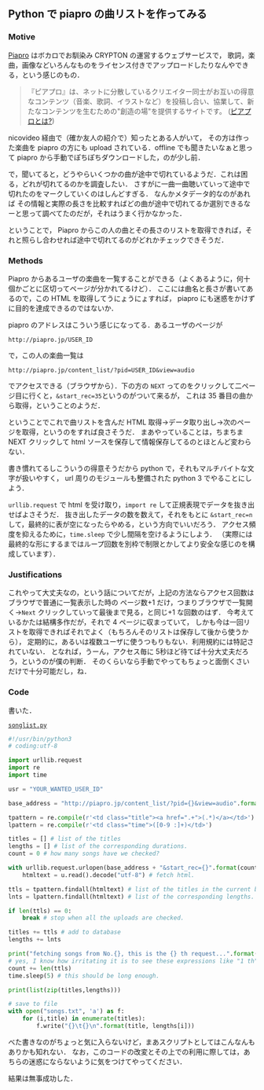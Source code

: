 Python で piapro の曲リストを作ってみる
---------------------------------------

### Motive
[Piapro](http://piapro.jp/) はボカロでお馴染み CRYPTON の運営するウェブサービスで，
歌詞，楽曲，画像などいろんなものをライセンス付きでアップロードしたりなんやできる，という感じのもの．

>『ピアプロ』は、ネットに分散しているクリエイター同士がお互いの得意なコンテンツ（音楽、歌詞、イラストなど）を投稿し合い、協業して、新たなコンテンツを生むための"創造の場"を提供するサイトです。 ([ピアプロとは?](http://piapro.jp/intro/))

nicovideo 経由で（確か友人の紹介で）知ったとある人がいて，
その方は作った楽曲を piapro の方にも upload されている．offline でも聞きたいなぁと思って piapro から手動でぽちぽちダウンロードした，のが少し前．

で，聞いてると，どうやらいくつかの曲が途中で切れているようだ．これは困る，どれが切れてるのかを調査したい．
さすがに一曲一曲聴いていって途中で切れたのをマークしていくのはしんどすぎる．
なんかメタデータ的なのがあれば その情報と実際の長さを比較すればどの曲が途中で切れてるか選別できるなーと思って調べてたのだが，それはうまく行かなかった．

ということで， Piapro からこの人の曲とその長さのリストを取得できれば，それと照らし合わせれば途中で切れてるのがどれかチェックできそうだ．


### Methods
Piapro からあるユーザの楽曲を一覧することができる（よくあるように，何十個かごとに区切ってページが分かれてるけど）．
ここには曲名と長さが書いてあるので，この HTML を取得してうにょうにょすれば， piapro にも迷惑をかけずに目的を達成できるのではないか．

piapro のアドレスはこういう感じになってる．あるユーザのページが

```
http://piapro.jp/USER_ID
```

で，この人の楽曲一覧は

```
http://piapro.jp/content_list/?pid=USER_ID&view=audio
```

でアクセスできる（ブラウザから）．下の方の `NEXT` ってのをクリックして二ページ目に行くと，`&start_rec=35`というのがついて来るが，
これは 35 番目の曲から取得，ということのようだ．

ということでこれで曲リストを含んだ HTML 取得→データ取り出し→次のページを取得，というのをすれば良さそうだ．
まあやっていることは，ちまちま NEXT クリックして html ソースを保存して情報保存してるのとほとんど変わらない．

書き慣れてるしこういうの得意そうだから python で，それもマルチバイトな文字が扱いやすく， url 周りのモジュールも整備された python 3 でやることにしよう．

`urllib.request` で html を受け取り，`import re` して正規表現でデータを抜き出せばよさそうだ．
抜き出したデータの数を数えて，それをもとに `&start_rec=n` して，最終的に表が空になったらやめる，という方向でいいだろう．
アクセス頻度を抑えるために，`time.sleep` で少し間隔を空けるようにしよう．
（実際には最終的な形にするまではループ回数を別枠で制限とかしてより安全な感じのを構成しています）．

### Justifications
これやって大丈夫なの，という話についてだが，上記の方法ならアクセス回数はブラウザで普通に一覧表示した時の
ページ数+1 だけ，つまりブラウザで一覧開く→`Next` クリックしていって最後まで見る，と同じ+1 な回数のはず．
今考えているかたは結構多作だが，それで 4 ページに収まっていて，
しかも今は一回リストを取得できればそれでよく（もちろんそのリストは保存して後から使うから），
定期的に，あるいは複数ユーザに使うつもりもない．利用規約には特記されていない．
となれば，うーん，アクセス毎に 5秒ほど待てば十分大丈夫だろう，というのが僕の判断．
そのくらいなら手動でやってもちょっと面倒くさいだけで十分可能だし，ね．

### Code

書いた．

[`songlist.py`](../../Scripts/20Nov2013.piapro-songlist.py)

```python
#!/usr/bin/python3
# coding:utf-8

import urllib.request
import re
import time

usr = "YOUR_WANTED_USER_ID"

base_address = "http://piapro.jp/content_list/?pid={}&view=audio".format(usr)

tpattern = re.compile(r'<td class="title"><a href=".+">(.*)</a></td>')
lpattern = re.compile(r'<td class="time">([0-9 :]+)</td>')

titles = [] # list of the titles
lengths = [] # list of the corresponding durations.
count = 0 # how many songs have we checked?

with urllib.request.urlopen(base_address + "&start_rec={}".format(count)) as u:
    htmltext = u.read().decode("utf-8") # fetch html.

ttls = tpattern.findall(htmltext) # list of the titles in the current buffer.
lnts = lpattern.findall(htmltext) # list of the corresponding lengths.

if len(ttls) == 0:
    break # stop when all the uploads are checked.

titles += ttls # add to database
lengths += lnts

print("fetching songs from No.{}, this is the {} th request...".format(count, n))
# yes, I know how irritating it is to see these expressions like "1 th".....
count += len(ttls)
time.sleep(5) # this should be long enough.

print(list(zip(titles,lengths)))

# save to file
with open("songs.txt", 'a') as f:
    for (i,title) in enumerate(titles):
        f.write("{}\t{}\n".format(title, lengths[i]))
```

べた書きなのがちょっと気に入らないけど，まあスクリプトとしてはこんなんもありかも知れない．
なお，このコードの改変とその上での利用に際しては，あちらの迷惑にならないように気をつけてやってください．

結果は無事成功した．

